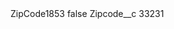 <?xml version="1.0" encoding="UTF-8"?>
<CustomMetadata xmlns="http://soap.sforce.com/2006/04/metadata" xmlns:xsi="http://www.w3.org/2001/XMLSchema-instance" xmlns:xsd="http://www.w3.org/2001/XMLSchema">
    <label>ZipCode1853</label>
    <protected>false</protected>
    <values>
        <field>Zipcode__c</field>
        <value xsi:type="xsd:string">33231</value>
    </values>
</CustomMetadata>
